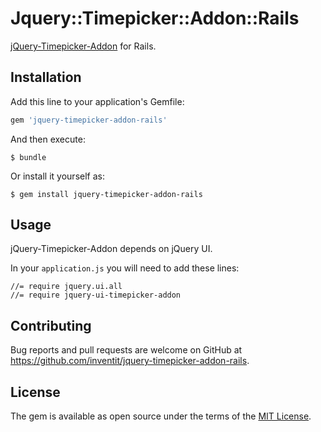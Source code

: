 # Jquery::Timepicker::Addon::Rails

[jQuery-Timepicker-Addon](https://github.com/trentrichardson/jQuery-Timepicker-Addon) for Rails.

## Installation

Add this line to your application's Gemfile:

```ruby
gem 'jquery-timepicker-addon-rails'
```

And then execute:

    $ bundle

Or install it yourself as:

    $ gem install jquery-timepicker-addon-rails

## Usage

jQuery-Timepicker-Addon depends on jQuery UI.

In your `application.js` you will need to add these lines:

    //= require jquery.ui.all
    //= require jquery-ui-timepicker-addon

## Contributing

Bug reports and pull requests are welcome on GitHub at https://github.com/inventit/jquery-timepicker-addon-rails.

## License

The gem is available as open source under the terms of the [MIT License](https://opensource.org/licenses/MIT).
